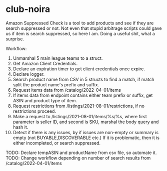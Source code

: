 # club-noira
Amazon Suppressed Check is a tool to add products and see if they are search suppressed or not. Not even that stupid arbitrage scripts could gave us if item is search suppressed, so here I am. Doing a useful shit, what a surprise.

Workflow:

1. Unmarshal 5 main league teams to a struct.
2. Get Amazon Client Credentials.
3. Declare an expiration timer to get client credentials once expire.
4. Declare logger.
5. Search product name from CSV in 5 structs to find a match, if match split the product name's prefix and suffix.
6. Request items data from /catalog/2022-04-01/items
7. If items data from endpoint contains either team prefix or suffix, get ASIN and product type of item.
8. Request restrictions from /listings/2021-08-01/restrictions, if no restrictions proceed.
9. Make a request to /listings/2021-08-01/items/%s/%s, where first parameter is seller ID, and second is SKU, marshal the body query and hash it.
10. Detect if there is any issues, by if issues are non-empty or summary is empty (not BUYABLE,DISCOVERABLE etc.) If it is problematic, then it is either incompleted, or search suppressed.

TODO: Declare tempASIN and productName from csv file, so automate it.
TODO: Change workflow depending on number of search results from /catalog/2022-04-01/items


